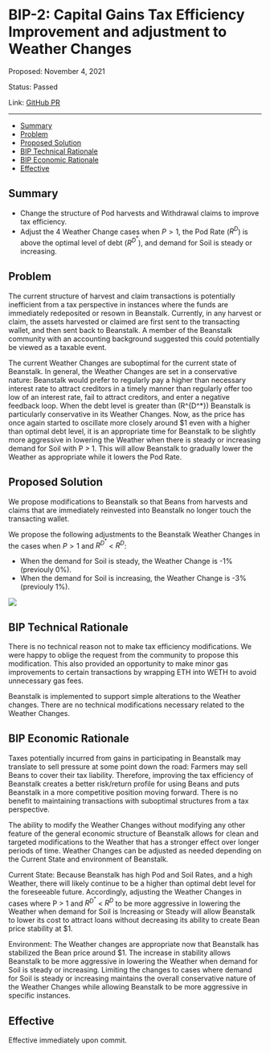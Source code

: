 # BIP-2: Capital Gains Tax Efficiency Improvement and adjustment to Weather Changes

Proposed: November 4, 2021

Status: Passed

Link: [GitHub PR](https://github.com/BeanstalkFarms/Beanstalk/pull/4)

---

 - [Summary](#summary)
 - [Problem](#problem)
 - [Proposed Solution](#proposed-solution)
 - [BIP Technical Rationale](#bip-technical-rationale)
 - [BIP Economic Rationale](#bip-economic-rationale)
 - [Effective](#effective)

## Summary

- Change the structure of Pod harvests and Withdrawal claims to improve tax efficiency.
- Adjust the 4 Weather Change cases when $P > 1$, the Pod Rate ($R^{D}$) is above the optimal level of debt ($R^{D^*}$), and demand for Soil is steady or increasing.

## Problem

The current structure of harvest and claim transactions is potentially inefficient from a tax perspective in instances where the funds are immediately redeposited or resown in Beanstalk. Currently, in any harvest or claim, the assets harvested or claimed are first sent to the transacting wallet, and then sent back to Beanstalk. A member of the Beanstalk community with an accounting background suggested this could potentially be viewed as a taxable event.

The current Weather Changes are suboptimal for the current state of Beanstalk. In general, the Weather Changes are set in a conservative nature: Beanstalk would prefer to regularly pay a higher than necessary interest rate to attract creditors in a timely manner than regularly offer too low of an interest rate, fail to attract creditors, and enter a negative feedback loop. When the debt level is greater than \(R^{D^*}\) Beanstalk is particularly conservative in its Weather Changes. Now, as the price has once again started to oscillate more closely around $1 even with a higher than optimal debt level, it is an appropriate time for Beanstalk to be slightly more aggressive in lowering the Weather when there is steady or increasing demand for Soil with P > 1. This will allow Beanstalk to gradually lower the Weather as appropriate while it lowers the Pod Rate.

## Proposed Solution

We propose modifications to Beanstalk so that Beans from harvests and claims that are immediately reinvested into Beanstalk no longer touch the transacting wallet.

We propose the following adjustments to the Beanstalk Weather Changes in the cases when $P > 1$ and $R^{D^*}$ < $R^D$:

- When the demand for Soil is steady, the Weather Change is -1% (previouly 0%).
- When the demand for Soil is increasing, the Weather Change is -3% (previouly 1%).

![](https://i.imgur.com/tVtxAU9.png)

## BIP Technical Rationale

There is no technical reason not to make tax efficiency modifications. We were happy to oblige the request from the community to propose this modification. This also provided an opportunity to make minor gas improvements to certain transactions by wrapping ETH into WETH to avoid unnecessary gas fees.

Beanstalk is implemented to support simple alterations to the Weather changes. There are no technical modifications necessary related to the Weather Changes.

## BIP Economic Rationale

Taxes potentially incurred from gains in participating in Beanstalk may translate to sell pressure at some point down the road: Farmers may sell Beans to cover their tax liability. Therefore, improving the tax efficiency of Beanstalk creates a better risk/return profile for using Beans and puts Beanstalk in a more competitive position moving forward. There is no benefit to maintaining transactions with suboptimal structures from a tax perspective.

The ability to modify the Weather Changes without modifying any other feature of the general economic structure of Beanstalk allows for clean and targeted modifications to the Weather that has a stronger effect over longer periods of time. Weather Changes can be adjusted as needed depending on the Current State and environment of Beanstalk.

Current State: Because Beanstalk has high Pod and Soil Rates, and a high Weather, there will likely continue to be a higher than optimal debt level for the foreseeable future. Accordingly, adjusting the Weather Changes in cases where P > 1 and $R^{D^*}$ < $R^D$ to be more aggressive in lowering the Weather when demand for Soil is Increasing or Steady will allow Beanstalk to lower its cost to attract loans without decreasing its ability to create Bean price stability at $1.

Environment: The Weather changes are appropriate now that Beanstalk has stabilized the Bean price around $1. The increase in stability allows Beanstalk to be more aggressive in lowering the Weather when demand for Soil is steady or increasing. Limiting the changes to cases where demand for Soil is steady or increasing maintains the overall conservative nature of the Weather Changes while allowing Beanstalk to be more aggressive in specific instances.

## Effective

Effective immediately upon commit.
